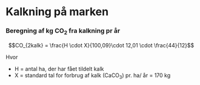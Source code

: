 # **Kalkning på marken**

### **Beregning af kg CO<sub>2</sub> fra kalkning pr år** 

$$CO_{2kalk} = \frac{H \cdot X}{100,09}\cdot 12,01 \cdot \frac{44}{12}$$

Hvor
* H = antal ha, der har fået tildelt kalk  
* X = standard tal for forbrug af kalk (CaCO<sub>3</sub>) pr. ha/ år = 170 kg


